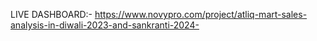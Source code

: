 LIVE DASHBOARD:- https://www.novypro.com/project/atliq-mart-sales-analysis-in-diwali-2023-and-sankranti-2024-

